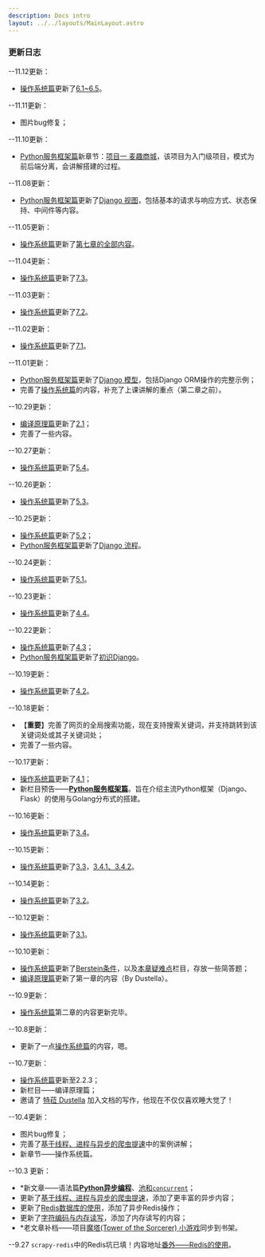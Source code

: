 ```yaml
---
description: Docs intro
layout: ../../layouts/MainLayout.astro
---
```


### 更新日志

--11.12更新：

+ [操作系统篇](https://docs.drshw.tech/os/introduction/)更新了[6.1~6.5](https://docs.drshw.tech/os/6/1/)。

--11.11更新：

+ 图片bug修复；

--11.10更新：

+ [Python服务框架篇](https://docs.drshw.tech/sf/introduction/)新章节：[项目一 麦趣商城](https://docs.drshw.tech/sf/2/1/)，该项目为入门级项目，模式为前后端分离，会讲解搭建的过程。

--11.08更新：

+ [Python服务框架篇](https://docs.drshw.tech/sf/introduction/)更新了[Django 视图](https://docs.drshw.tech/sf/1/4/)，包括基本的请求与响应方式、状态保持、中间件等内容。

--11.05更新：

+ [操作系统篇](https://docs.drshw.tech/os/introduction/)更新了[第七章的全部内容](https://docs.drshw.tech/os/7/1/)。

--11.04更新：

+ [操作系统篇](https://docs.drshw.tech/os/introduction/)更新了[7.3](https://docs.drshw.tech/os/7/3/)。

--11.03更新：

+ [操作系统篇](https://docs.drshw.tech/os/introduction/)更新了[7.2](https://docs.drshw.tech/os/7/2/)。

--11.02更新：

+ [操作系统篇](https://docs.drshw.tech/os/introduction/)更新了[7.1](https://docs.drshw.tech/os/7/1/)。

--11.01更新：

+ [Python服务框架篇](https://docs.drshw.tech/sf/introduction/)更新了[Django 模型](https://docs.drshw.tech/sf/1/3/)，包括Django ORM操作的完整示例；
+ 完善了[操作系统篇](https://docs.drshw.tech/os/introduction/)的内容，补充了上课讲解的重点（第二章之前）。

--10.29更新：

+ [编译原理篇](https://docs.drshw.tech/cp/introduction/)更新了[2.1](https://docs.drshw.tech/cp/2/1/)；
+ 完善了一些内容。

--10.27更新：

+ [操作系统篇](https://docs.drshw.tech/os/introduction/)更新了[5.4](https://docs.drshw.tech/os/5/4/)。

--10.26更新：

+ [操作系统篇](https://docs.drshw.tech/os/introduction/)更新了[5.3](https://docs.drshw.tech/os/5/3/)。

--10.25更新：

+ [操作系统篇](https://docs.drshw.tech/os/introduction/)更新了[5.2](https://docs.drshw.tech/os/5/2/)；
+ [Python服务框架篇](https://docs.drshw.tech/sf/introduction/)更新了[Django 流程](https://docs.drshw.tech/sf/1/2/)。

--10.24更新：

+ [操作系统篇](https://docs.drshw.tech/os/introduction/)更新了[5.1](https://docs.drshw.tech/os/5/1/)。

--10.23更新：

+ [操作系统篇](https://docs.drshw.tech/os/introduction/)更新了[4.4](https://docs.drshw.tech/os/4/4/)。

--10.22更新：

+ [操作系统篇](https://docs.drshw.tech/os/introduction/)更新了[4.3](https://docs.drshw.tech/os/4/3/)；
+ [Python服务框架篇](https://docs.drshw.tech/sf/introduction/)更新了[初识Django](https://docs.drshw.tech/sf/1/1/)。

--10.19更新：

+ [操作系统篇](https://docs.drshw.tech/os/introduction/)更新了[4.2](https://docs.drshw.tech/os/4/2/)。

--10.18更新：

+ 【**重要**】完善了网页的全局搜索功能，现在支持搜索关键词，并支持跳转到该关键词处或其子关键词处；
+ 完善了一些内容。

--10.17更新：

+ [操作系统篇](https://docs.drshw.tech/os/introduction/)更新了[4.1](https://docs.drshw.tech/os/4/1/)；
+ 新栏目预告——[**Python服务框架篇**](https://docs.drshw.tech/sf/introduction)。旨在介绍主流Python框架（Django、Flask）的使用与Golang分布式的搭建。

--10.16更新：

+ [操作系统篇](https://docs.drshw.tech/os/introduction/)更新了[3.4](https://docs.drshw.tech/os/3/4/)。

--10.15更新：

+ [操作系统篇](https://docs.drshw.tech/os/introduction/)更新了[3.3](https://docs.drshw.tech/os/3/3/)，[3.4.1、3.4.2](https://docs.drshw.tech/os/3/4/)。

--10.14更新：

+ [操作系统篇](https://docs.drshw.tech/os/introduction/)更新了[3.2](https://docs.drshw.tech/os/3/2/)。

--10.12更新：

+ [操作系统篇](https://docs.drshw.tech/os/introduction/)更新了[3.1](https://docs.drshw.tech/os/3/1/)。

--10.10更新：

+ [操作系统篇](https://docs.drshw.tech/os/introduction/)更新了[Berstein条件](https://docs.drshw.tech/os/1/2/#121-%E5%B9%B6%E5%8F%91)，以及[本章疑难点](https://docs.drshw.tech/os/1/final/)栏目，存放一些简答题；
+ [编译原理篇](https://docs.drshw.tech/cp/introduction/)更新了第一章的内容（By Dustella）。

--10.9更新：

+ [操作系统篇](https://docs.drshw.tech/os/introduction/)第二章的内容更新完毕。

--10.8更新：

+ 更新了一点[操作系统篇](https://docs.drshw.tech/os/introduction/)的内容，嗯。

--10.7更新：

+ [操作系统篇](https://docs.drshw.tech/os/introduction/)更新至2.2.3；
+ 新栏目——编译原理篇；
+ 邀请了 [特菈 Dustella](https://dustella.net/) 加入文档的写作，他现在不仅仅喜欢睡大觉了！

--10.4更新：

+ 图片bug修复；
+ 完善了[基于线程、进程与异步的爬虫提速](https://docs.drshw.tech/pw/spider/07/)中的案例讲解；
+ 新章节——操作系统篇。

--10.3 更新：

+ *新文章——语法篇[**Python异步编程**](https://docs.drshw.tech/pb/senior/9/)、[池和`concurrent`](https://docs.drshw.tech/pb/senior/10/)；
+ 更新了[基于线程、进程与异步的爬虫提速](https://docs.drshw.tech/pw/spider/07/)，添加了更丰富的异步内容；
+ 更新了[Redis数据库的使用](https://docs.drshw.tech/pw/extra_2/)，添加了异步Redis操作；
+ 更新了[字符编码与内存读写](https://docs.drshw.tech/pb/primary/11/)，添加了内存读写的内容；
+ *老文章补档——项目[魔塔(Tower of the Sorcerer) 小游戏](https://docs.drshw.tech/poj/tos/)同步到书架。

--9.27 `scrapy-redis`中的Redis坑已填！内容地址[番外——Redis的使用](https://docs.drshw.tech/pw/extra_2/)。 
